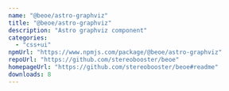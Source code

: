 ```yaml
---
name: "@beoe/astro-graphviz"
title: "@beoe/astro-graphviz"
description: "Astro graphviz component"
categories:
  - "css+ui"
npmUrl: "https://www.npmjs.com/package/@beoe/astro-graphviz"
repoUrl: "https://github.com/stereobooster/beoe"
homepageUrl: "https://github.com/stereobooster/beoe#readme"
downloads: 8
---
```

